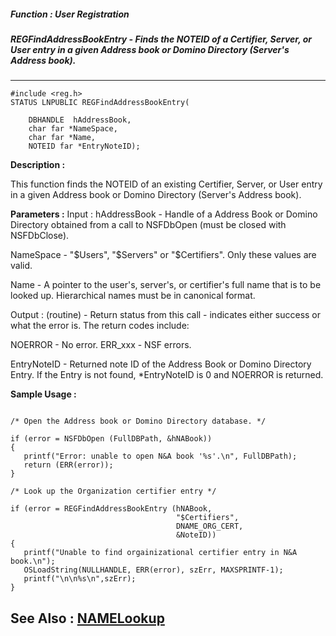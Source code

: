 ##### Function : User Registration
##### REGFindAddressBookEntry - Finds the NOTEID of a Certifier, Server, or User entry in a given  Address book or Domino Directory (Server's Address book).
---
```
#include <reg.h>
STATUS LNPUBLIC REGFindAddressBookEntry(

	DBHANDLE  hAddressBook,
	char far *NameSpace,
	char far *Name,
	NOTEID far *EntryNoteID);
```
**Description :**

This function finds the NOTEID of an existing Certifier, Server, or User entry 
in a given Address book or Domino Directory (Server's Address book).

**Parameters :**
Input :
hAddressBook  -  Handle of a Address Book or Domino Directory obtained from a call to NSFDbOpen (must be closed with NSFDbClose).

NameSpace  -  "$Users", "$Servers" or "$Certifiers".  Only these values are valid.

Name  -  A pointer to the user's, server's, or certifier's full name that is to be looked up.  Hierarchical names must be in canonical format.

Output :
(routine)  -  Return status from this call - indicates either success or what the error is.  The return codes include:

NOERROR - No error.
ERR_xxx - NSF errors.


EntryNoteID  -  Returned note ID of the Address Book or Domino Directory Entry.  If the Entry is not found,  *EntryNoteID is 0 and  NOERROR is returned.


**Sample Usage :**
```

/* Open the Address book or Domino Directory database. */

if (error = NSFDbOpen (FullDBPath, &hNABook))
{
   printf("Error: unable to open N&A book '%s'.\n", FullDBPath);
   return (ERR(error));
}

/* Look up the Organization certifier entry */

if (error = REGFindAddressBookEntry (hNABook, 
                                     "$Certifiers", 
                                     DNAME_ORG_CERT,
                                     &NoteID))
{
   printf("Unable to find orgainizational certifier entry in N&A book.\n");
   OSLoadString(NULLHANDLE, ERR(error), szErr, MAXSPRINTF-1);
   printf("\n\n%s\n",szErr);
}
```
**See Also :**
[NAMELookup](/reference/Func/NAMELookup)
---
